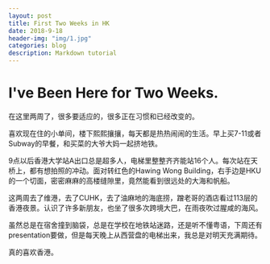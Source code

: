 ```yaml
---
layout: post
title: First Two Weeks in HK
date: 2018-9-18
header-img: "img/1.jpg"  
categories: blog
description: Markdown tutorial
---
```



# I've Been Here for Two Weeks.

在这里两周了，很多要适应的，很多正在习惯和已经改变的。
<br/>


喜欢现在住的小单间，楼下熙熙攘攘，每天都是热热闹闹的生活。早上买7-11或者Subway的早餐，和买菜的大爷大妈一起挤地铁。
<br/>

9点以后香港大学站A出口总是超多人，电梯里整整齐齐能站16个人。每次站在天桥上，都有想拍照的冲动。面对转红色的Hawing Wong Building，右手边是HKU的一个切面，密密麻麻的高楼缝隙里，竟然能看到很远处的大海和帆船。
<br/>

这两周去了维港，去了CUHK，去了油麻地的海底捞，蹭老哥的酒店看过113层的香港夜景。认识了许多新朋友，也坐了很多次跨境大巴，在雨夜吹过腥咸的海风。
<br/>

虽然总是在宿舍撞到脑袋，总是在学校在地铁站迷路，还是听不懂粤语，下周还有presentation要做，但是每天晚上从西营盘的电梯出来，我总是对明天充满期待。
<br/>

真的喜欢香港。
